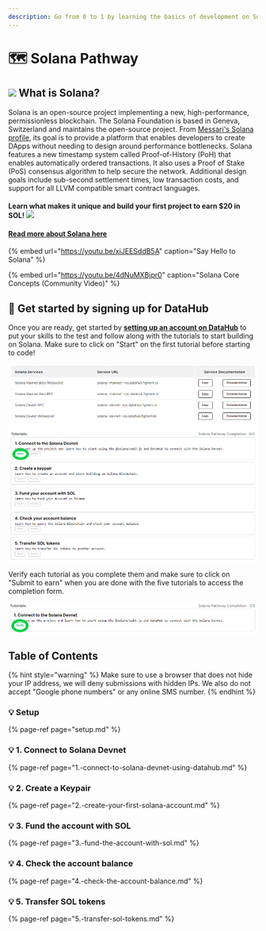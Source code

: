 ```yaml
---
description: Go from 0 to 1 by learning the basics of development on Solana Blockchain
---
```


# 🗺 Solana Pathway

## ![](../../../.gitbook/assets/solana.png) What is Solana?

Solana is an open-source project implementing a new, high-performance, permissionless blockchain. The Solana Foundation is based in Geneva, Switzerland and maintains the open-source project. From [Messari's Solana profile](https://messari.io/asset/solana/profile), its goal is to provide a platform that enables developers to create DApps without needing to design around performance bottlenecks. Solana features a new timestamp system called Proof-of-History \(PoH\) that enables automatically ordered transactions. It also uses a Proof of Stake \(PoS\) consensus algorithm to help secure the network. Additional design goals include sub-second settlement times, low transaction costs, and support for all LLVM compatible smart contract languages.

#### Learn what makes it unique and build your first project to **earn $20 in SOL**! ![](../../../.gitbook/assets/solana.png)

#### [Read more about Solana here](https://learn.figment.io/network-documentation/solana/solana-101)

{% embed url="https://youtu.be/xiJEESddB5A" caption="Say Hello to Solana" %}

{% embed url="https://youtu.be/4dNuMXBjpr0" caption="Solana Core Concepts \(Community Video\)" %}

## **🏁** Get started by signing up for DataHub <a id="get-started-by-signing-up-for-datahub"></a>

Once you are ready, get started by [**setting up an account on DataHub**](https://datahub.figment.io/sign_up?service=solana) to put your skills to the test and follow along with the tutorials to start building on Solana. Make sure to click on "Start" on the first tutorial before starting to code!

![](../../../.gitbook/assets/sol1.png)

Verify each tutorial as you complete them and make sure to click on "Submit to earn" when you are done with the five tutorials to access the completion form. 

![](../../../.gitbook/assets/sol2.png)

## Table of Contents

{% hint style="warning" %}
Make sure to use a browser that does not hide your IP address, we will deny submissions with hidden IPs. We also do not accept "Google phone numbers" or any online SMS number.
{% endhint %}

### 💡 Setup

{% page-ref page="setup.md" %}

### 💡 1. Connect to Solana Devnet

{% page-ref page="1.-connect-to-solana-devnet-using-datahub.md" %}

### 💡 2. Create a Keypair

{% page-ref page="2.-create-your-first-solana-account.md" %}

### 💡 3. Fund the account with SOL

{% page-ref page="3.-fund-the-account-with-sol.md" %}

### 💡 4. Check the account balance

{% page-ref page="4.-check-the-account-balance.md" %}

### 💡 5. Transfer SOL tokens

{% page-ref page="5.-transfer-sol-tokens.md" %}

